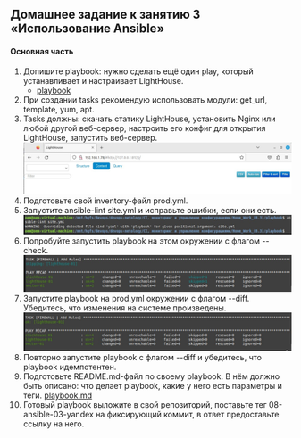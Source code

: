 ## Домашнее задание к занятию 3 «Использование Ansible»

#### Основная часть

1. Допишите playbook: нужно сделать ещё один play, который устанавливает и настраивает LightHouse.  
   * [playbook](https://github.com/Rain-m-a-n/devops-netology/blob/master/Система%20управления%20конфигурациями/Home_Work_(8.3)/site.yml)
2. При создании tasks рекомендую использовать модули: get_url, template, yum, apt.
3. Tasks должны: скачать статику LightHouse, установить Nginx или любой другой веб-сервер, настроить его конфиг для открытия LightHouse, запустить веб-сервер.
   ![result](https://github.com/Rain-m-a-n/devops-netology/blob/master/Система%20управления%20конфигурациями/Home_Work_(8.3)/pics/res.jpg)
4. Подготовьте свой inventory-файл prod.yml.
5. Запустите ansible-lint site.yml и исправьте ошибки, если они есть.
   ![result](https://github.com/Rain-m-a-n/devops-netology/blob/master/Система%20управления%20конфигурациями/Home_Work_(8.3)/pics/lint.jpg)
6. Попробуйте запустить playbook на этом окружении с флагом --check.
   ![result](https://github.com/Rain-m-a-n/devops-netology/blob/master/Система%20управления%20конфигурациями/Home_Work_(8.3)/pics/check.jpg)
7. Запустите playbook на prod.yml окружении с флагом --diff. Убедитесь, что изменения на системе произведены.
   ![result](https://github.com/Rain-m-a-n/devops-netology/blob/master/Система%20управления%20конфигурациями/Home_Work_(8.3)/pics/diff.jpg)
8. Повторно запустите playbook с флагом --diff и убедитесь, что playbook идемпотентен.
9.  Подготовьте README.md-файл по своему playbook. В нём должно быть описано: что делает playbook, какие у него есть параметры и теги.
    [playbook.md](https://github.com/Rain-m-a-n/devops-netology/blob/master/Система%20управления%20конфигурациями/Home_Work_(8.3)/playbook/playbook.md)
10. Готовый playbook выложите в свой репозиторий, поставьте тег 08-ansible-03-yandex на фиксирующий коммит, в ответ предоставьте ссылку на него.